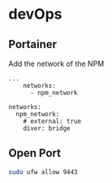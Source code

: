 # devOps

## Portainer

Add the network of the NPM

```docker
...
    networks:
      - npm_network

networks:
  npm_network:
    # external: true
    diver: bridge
```


## Open Port

```bash
sudo ufw allow 9443
```